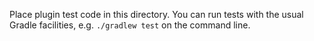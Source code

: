 Place plugin test code in this directory. You can run tests with the usual Gradle facilities, e.g. `./gradlew test` on the command line.
